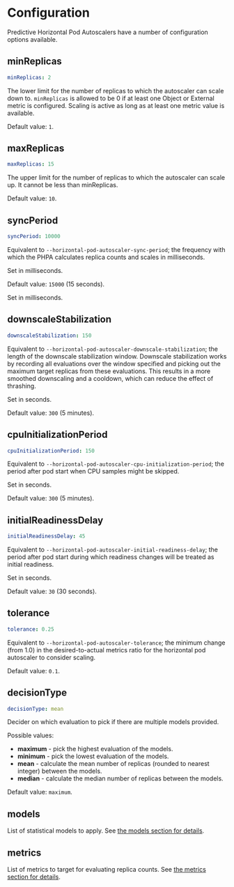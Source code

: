 # Configuration

Predictive Horizontal Pod Autoscalers have a number of configuration options available.

## minReplicas

```yaml
minReplicas: 2
```

The lower limit for the number of replicas to which the autoscaler can scale down to. `minReplicas` is allowed to be 0
if at least one Object or External metric is configured. Scaling is active as long as at least one metric value is
available.

Default value: `1`.

## maxReplicas

```yaml
maxReplicas: 15
```

The upper limit for the number of replicas to which the autoscaler can scale up.
It cannot be less than minReplicas.

Default value: `10`.

## syncPeriod

```yaml
syncPeriod: 10000
```

Equivalent to `--horizontal-pod-autoscaler-sync-period`; the frequency with which the PHPA calculates replica counts and
scales in milliseconds.

Set in milliseconds.

Default value: `15000` (15 seconds).

Set in milliseconds.

## downscaleStabilization

```yaml
downscaleStabilization: 150
```

Equivalent to `--horizontal-pod-autoscaler-downscale-stabilization`; the length of the downscale stabilization window.
Downscale stabilization works by recording all evaluations over the window specified and picking out the maximum target
replicas from these evaluations. This results in a more smoothed downscaling and a cooldown, which can reduce the
effect of thrashing.

Set in seconds.

Default value: `300` (5 minutes).

## cpuInitializationPeriod

```yaml
cpuInitializationPeriod: 150
```

Equivalent to `--horizontal-pod-autoscaler-cpu-initialization-period`; the period after pod start when CPU samples
might be skipped.

Set in seconds.

Default value: `300` (5 minutes).

## initialReadinessDelay

```yaml
initialReadinessDelay: 45
```

Equivalent to `--horizontal-pod-autoscaler-initial-readiness-delay`; the period after pod start during which readiness
changes will be treated as initial readiness.

Set in seconds.

Default value: `30` (30 seconds).

## tolerance

```yaml
tolerance: 0.25
```

Equivalent to `--horizontal-pod-autoscaler-tolerance`; the minimum change (from 1.0) in the desired-to-actual metrics
ratio for the horizontal pod autoscaler to consider scaling.

Default value: `0.1`.

## decisionType

```yaml
decisionType: mean
```

Decider on which evaluation to pick if there are multiple models provided.

Possible values:

- **maximum** - pick the highest evaluation of the models.
- **minimum** - pick the lowest evaluation of the models.
- **mean** - calculate the mean number of replicas (rounded to nearest integer) between the models.
- **median** - calculate the median number of replicas between the models.

Default value: `maximum`.

## models

List of statistical models to apply.
See [the models section for details](../../user-guide/models).

## metrics

List of metrics to target for evaluating replica counts.
See [the metrics section for details](../../user-guide/metrics).
